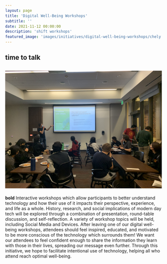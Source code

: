 ```yaml
---
layout: page
title: 'Digital Well-Being Workshops'
subtitle: ''
date: 2021-11-12 00:00:00
description: 'shift workshops'
featured_image: 'images/initiatives/digital-well-being-workshops/chely.jpg'
---
```

time to talk
----

![Picc](/images/initiatives/digital-well-being-workshops/adam.jpg)
---
**bold**
Interactive workshops which allow participants to better understand technology and how their use of it impacts their perspective, experience, and life as a whole. History, research, and social implications of modern day tech will be explored through a combination of presentation, round-table discussion, and self-reflection. A variety of workshop topics will be held, including Social Media and Devices. After leaving one of our digital well-being workshops, attendees should feel inspired, educated, and motivated to be more conscious of the technology which surrounds them! We want our attendees to feel confident enough to share the information they learn with those in their lives, spreading our message even further. Through this initiative, we hope to facilitate intentional use of technology, helping all who attend reach optimal well-being.